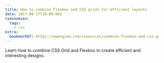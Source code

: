 ```yaml
---
title: How to combine Flexbox and CSS grids for efficient layouts
date: 2017-08-27T10:00:00Z
taxonomies:
  tags:
    - css
extra:
  bookmarkOf: https://wpengine.com/resources/combine-flexbox-and-css-grids-for-layouts-how-to/
---
```


Learn how to combine CSS Grid and Flexbox to create efficient and interesting designs.
